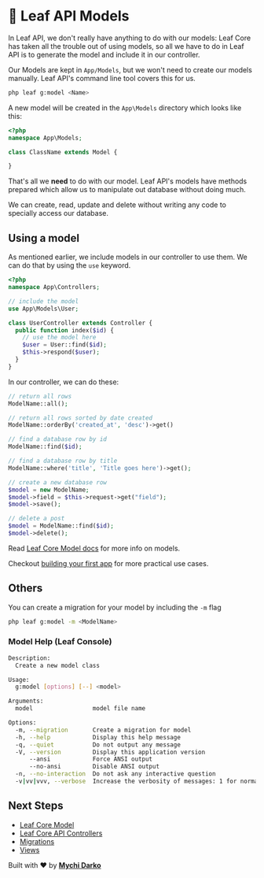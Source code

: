 # 📕 Leaf API Models

In Leaf API, we don't really have anything to do with our models: Leaf Core has taken all the trouble out of using models, so all we have to do in Leaf API is to generate the model and include it in our controller.

Our Models are kept in `App/Models`, but we won't need to create our models manually. Leaf API's command line tool covers this for us.

```bash
php leaf g:model <Name>
```

A new model will be created in the `App\Models` directory which looks like this:

```php
<?php
namespace App\Models;

class ClassName extends Model {

}
```

That's all we **need** to do with our model. Leaf API's models have methods prepared which allow us to manipulate out database without doing much.

We can create, read, update and delete without writing any code to specially access our database.

## Using a model

As mentioned earlier, we include models in our controller to use them. We can do that by using the `use` keyword.

```php
<?php
namespace App\Controllers;

// include the model
use App\Models\User;

class UserController extends Controller {
  public function index($id) {
    // use the model here
    $user = User::find($id);
    $this->respond($user);
  }
}
```

In our controller, we can do these:

```php
// return all rows
ModelName::all();

// return all rows sorted by date created
ModelName::orderBy('created_at', 'desc')->get()

// find a database row by id
ModelName::find($id);

// find a database row by title
ModelName::where('title', 'Title goes here')->get();

// create a new database row
$model = new ModelName;
$model->field = $this->request->get("field");
$model->save();

// delete a post
$model = ModelName::find($id);
$model->delete();
```

Read [Leaf Core Model docs](2.1/core/model) for more info on models.

Checkout [building your first app](/getting-started/first-app) for more practical use cases.

## Others

You can create a migration for your model by including the `-m` flag

```bash
php leaf g:model -m <ModelName>
```

### Model Help (Leaf Console)

```bash
Description:
  Create a new model class

Usage:
  g:model [options] [--] <model>

Arguments:
  model                 model file name

Options:
  -m, --migration       Create a migration for model
  -h, --help            Display this help message
  -q, --quiet           Do not output any message
  -V, --version         Display this application version
      --ansi            Force ANSI output
      --no-ansi         Disable ANSI output
  -n, --no-interaction  Do not ask any interactive question
  -v|vv|vvv, --verbose  Increase the verbosity of messages: 1 for normal output, 2 for more verbose output and 3 for debug
```

## Next Steps

- [Leaf Core Model](/2.1/core/model)
- [Leaf Core API Controllers](/2.1/core/api-controller)
- [Migrations](/leaf-api/core/migrations)
- [Views](/leaf-api/core/views)

Built with ❤ by [**Mychi Darko**](//mychi.netlify.app)
